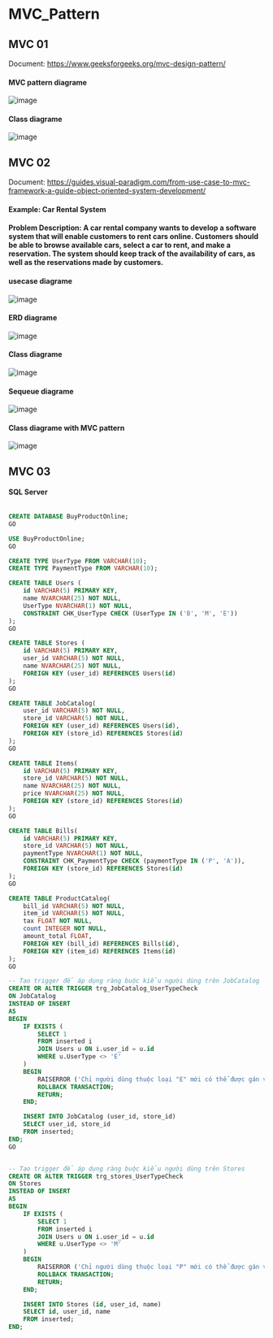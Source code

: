 # MVC_Pattern

<h2>MVC 01</h2>


Document: https://www.geeksforgeeks.org/mvc-design-pattern/


<h4>MVC pattern diagrame</h4>


![image](https://github.com/Vokhanh12/MVC_Pattern/assets/36543564/0a9003de-1b2a-42fb-a4c8-fa8769fbaec4)


<h4>Class diagrame</h4>


![image](https://github.com/Vokhanh12/MVC_Pattern/assets/36543564/c9dadf13-b27e-48fc-a89e-6a333f319d8d)


<h2>MVC 02</h2>


Document: https://guides.visual-paradigm.com/from-use-case-to-mvc-framework-a-guide-object-oriented-system-development/

<h4>Example: Car Rental System</h4>


<h4>Problem Description: A car rental company wants to develop a software system that will enable customers to rent cars online. Customers should be able to browse available cars, select a car to rent, and make a reservation. The system should keep track of the availability of cars, as well as the reservations made by customers.</h4>


<h4>usecase diagrame</h4>


![image](https://github.com/Vokhanh12/MVC_Pattern/assets/36543564/b26a4688-6b1f-43c6-b781-65b06db892b2)


<h4>ERD diagrame</h4>


![image](https://github.com/Vokhanh12/MVC_Pattern/assets/36543564/55364a5f-c810-481c-8ff8-a5f2476a8284)


<h4>Class diagrame</h4>


![image](https://github.com/Vokhanh12/MVC_Pattern/assets/36543564/60193546-a18b-4e26-9923-3d1d300446ef)


<h4>Sequeue diagrame</h4>


![image](https://github.com/Vokhanh12/MVC_Pattern/assets/36543564/6904056f-0a0a-49fc-bb91-86b55a388de8)


<h4>Class diagrame with MVC pattern</h4>


![image](https://github.com/Vokhanh12/MVC_Pattern/assets/36543564/dc09b2f1-0752-4a01-99be-a4aebdc20250)


<h2>MVC 03</h2>


<h4>SQL Server</h4>


```sql

CREATE DATABASE BuyProductOnline;
GO

USE BuyProductOnline;
GO

CREATE TYPE UserType FROM VARCHAR(10);
CREATE TYPE PaymentType FROM VARCHAR(10);

CREATE TABLE Users (
    id VARCHAR(5) PRIMARY KEY,
    name NVARCHAR(25) NOT NULL,
    UserType NVARCHAR(1) NOT NULL,
    CONSTRAINT CHK_UserType CHECK (UserType IN ('B', 'M', 'E'))
);
GO

CREATE TABLE Stores (
    id VARCHAR(5) PRIMARY KEY,
    user_id VARCHAR(5) NOT NULL,
    name NVARCHAR(25) NOT NULL,
    FOREIGN KEY (user_id) REFERENCES Users(id)
);
GO

CREATE TABLE JobCatalog(
    user_id VARCHAR(5) NOT NULL,  
    store_id VARCHAR(5) NOT NULL,
    FOREIGN KEY (user_id) REFERENCES Users(id),
    FOREIGN KEY (store_id) REFERENCES Stores(id)
);
GO

CREATE TABLE Items(
    id VARCHAR(5) PRIMARY KEY,
    store_id VARCHAR(5) NOT NULL,
    name NVARCHAR(25) NOT NULL,
    price NVARCHAR(25) NOT NULL,
    FOREIGN KEY (store_id) REFERENCES Stores(id)
);
GO

CREATE TABLE Bills(
    id VARCHAR(5) PRIMARY KEY,
    store_id VARCHAR(5) NOT NULL,
    paymentType NVARCHAR(1) NOT NULL,
    CONSTRAINT CHK_PaymentType CHECK (paymentType IN ('P', 'A')),
    FOREIGN KEY (store_id) REFERENCES Stores(id)
);
GO

CREATE TABLE ProductCatalog(
    bill_id VARCHAR(5) NOT NULL,
    item_id VARCHAR(5) NOT NULL,
    tax FLOAT NOT NULL,
    count INTEGER NOT NULL,
    amount_total FLOAT,
    FOREIGN KEY (bill_id) REFERENCES Bills(id),
    FOREIGN KEY (item_id) REFERENCES Items(id)
);
GO

-- Tạo trigger để áp dụng ràng buộc kiểu người dùng trên JobCatalog
CREATE OR ALTER TRIGGER trg_JobCatalog_UserTypeCheck
ON JobCatalog
INSTEAD OF INSERT
AS
BEGIN
    IF EXISTS (
        SELECT 1
        FROM inserted i
        JOIN Users u ON i.user_id = u.id
        WHERE u.UserType <> 'E'
    )
    BEGIN
        RAISERROR ('Chỉ người dùng thuộc loại "E" mới có thể được gán vào công việc.', 16, 1);
        ROLLBACK TRANSACTION;
        RETURN;
    END;

    INSERT INTO JobCatalog (user_id, store_id)
    SELECT user_id, store_id
    FROM inserted;
END;
GO


-- Tạo trigger để áp dụng ràng buộc kiểu người dùng trên Stores
CREATE OR ALTER TRIGGER trg_stores_UserTypeCheck
ON Stores
INSTEAD OF INSERT
AS
BEGIN
    IF EXISTS (
        SELECT 1
        FROM inserted i
        JOIN Users u ON i.user_id = u.id
        WHERE u.UserType <> 'M'
    )
    BEGIN
        RAISERROR ('Chỉ người dùng thuộc loại "P" mới có thể được gán vào công việc.', 16, 1);
        ROLLBACK TRANSACTION;
        RETURN;
    END;

    INSERT INTO Stores (id, user_id, name)
    SELECT id, user_id, name
    FROM inserted;
END;

```







